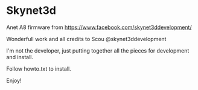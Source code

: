 # Skynet3d
Anet A8 firmware from https://www.facebook.com/skynet3ddevelopment/

Wonderfull work and all credits to  Scou @skynet3ddevelopment

I'm not the developer, just putting together all the pieces for development and install.

Follow howto.txt to install.

Enjoy!
